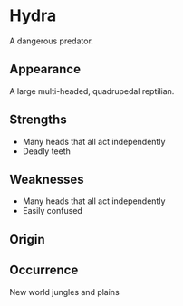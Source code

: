 # Hydra

A dangerous predator. 

## Appearance
A large multi-headed, quadrupedal reptilian. 

## Strengths
* Many heads that all act independently
* Deadly teeth

## Weaknesses
* Many heads that all act independently
* Easily confused

## Origin


## Occurrence
New world jungles and plains